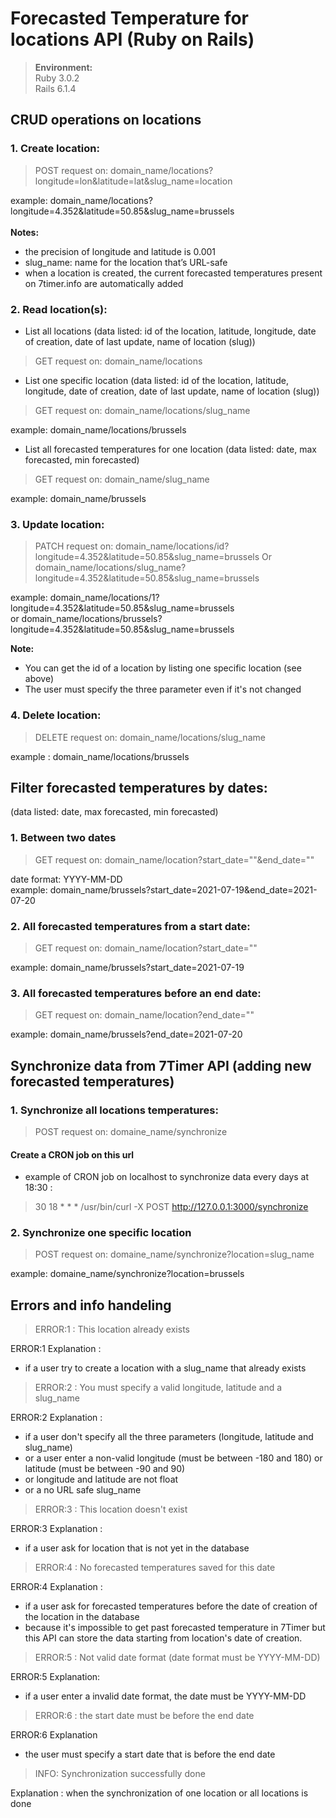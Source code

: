 # Forecasted Temperature for locations API (Ruby on Rails)

> **Environment:**<br>
> Ruby 3.0.2 <br>
> Rails 6.1.4

## CRUD operations on locations<br>

### 1. Create location:

> POST request on: domain_name/locations?longitude=lon&latitude=lat&slug_name=location

example: domain_name/locations?longitude=4.352&latitude=50.85&slug_name=brussels
<br>
<br>**Notes:** 
- the precision of longitude and latitude is 0.001
- slug_name: name for the location that’s URL-safe
- when a location is created, the current forecasted temperatures present on 7timer.info are automatically added

### 2. Read location(s):
- List all locations (data listed: id of the location, latitude, longitude, date of creation, date of last update, name of location (slug))
> GET request on: domain_name/locations

- List one specific location (data listed: id of the location, latitude, longitude, date of creation, date of last update, name of location (slug))
> GET request on: domain_name/locations/slug_name

example: domain_name/locations/brussels

- List all forecasted temperatures for one location (data listed: date, max forecasted, min forecasted)
> GET request on: domain_name/slug_name

example: domain_name/brussels

### 3. Update location:

> PATCH request on: domain_name/locations/id?longitude=4.352&latitude=50.85&slug_name=brussels 
> Or domain_name/locations/slug_name?longitude=4.352&latitude=50.85&slug_name=brussels 

example: domain_name/locations/1?longitude=4.352&latitude=50.85&slug_name=brussels<br>
or domain_name/locations/brussels?longitude=4.352&latitude=50.85&slug_name=brussels

**Note:**
- You can get the id of a location by listing one specific location (see above)
- The user must specify the three parameter even if it's not changed

### 4. Delete location:

> DELETE request on: domain_name/locations/slug_name

example : domain_name/locations/brussels

## Filter forecasted temperatures by dates:
(data listed: date, max forecasted, min forecasted)
### 1. Between two dates
> GET request on: domain_name/location?start_date=""&end_date=""<br>

date format: YYYY-MM-DD <br>
example: domain_name/brussels?start_date=2021-07-19&end_date=2021-07-20

### 2. All forecasted temperatures from a start date:
> GET request on: domain_name/location?start_date=""

example: domain_name/brussels?start_date=2021-07-19

### 3. All forecasted temperatures before an end date:
> GET request on: domain_name/location?end_date=""

example: domain_name/brussels?end_date=2021-07-20

## Synchronize data from 7Timer API (adding new forecasted temperatures)

### 1. Synchronize all locations temperatures:

> POST request on: domaine_name/synchronize

#### Create a CRON job on this url
- example of CRON job on localhost to synchronize data every days at 18:30 :<br>
> 30 18 * * * /usr/bin/curl -X POST http://127.0.0.1:3000/synchronize

### 2. Synchronize one specific location

> POST request on: domaine_name/synchronize?location=slug_name

example: domaine_name/synchronize?location=brussels

## Errors and info handeling

> ERROR:1 : This location already exists

ERROR:1 Explanation : 
- if a user try to create a location with a slug_name that already exists

> ERROR:2 : You must specify a valid longitude, latitude and a slug_name

ERROR:2 Explanation : 
- if a user don't specify all the three parameters (longitude, latitude and slug_name) 
- or a user enter a non-valid longitude (must be between -180 and 180) or latitude (must be between -90 and 90)
- or longitude and latitude are not float
- or a no URL safe slug_name

> ERROR:3 : This location doesn't exist

ERROR:3 Explanation : 
- if a user ask for location that is not yet in the database

> ERROR:4 : No forecasted temperatures saved for this date

ERROR:4 Explanation : 
- if a user ask for forecasted temperatures before the date of creation of the location in the database 
- because it's impossible to get past forecasted temperature in 7Timer but this API can store the data starting from location's date of creation.

> ERROR:5 : Not valid date format (date format must be YYYY-MM-DD)

ERROR:5 Explanation:
- if a user enter a invalid date format, the date must be YYYY-MM-DD

> ERROR:6 : the start date must be before the end date

ERROR:6 Explanation
- the user must specify a start date that is before the end date

> INFO: Synchronization successfully done

Explanation : when the synchronization of one location or all locations is done

